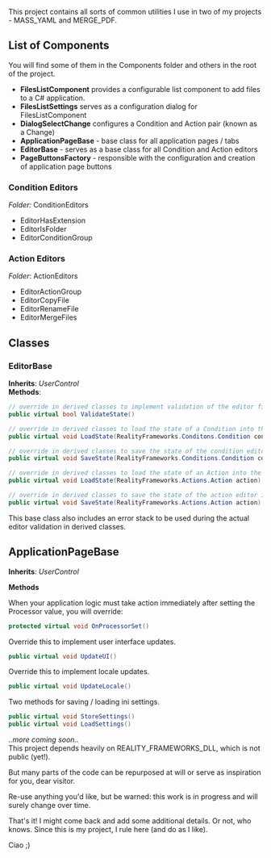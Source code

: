 This project contains all sorts of common utilities I use in two of my projects - MASS_YAML and MERGE_PDF.

## List of Components
You will find some of them in the Components folder and others in the root of the project.
- **FilesListComponent** provides a configurable list component to add files to a C# application.
- **FilesListSettings** serves as a configuration dialog for FilesListComponent
- **DialogSelectChange** configures a Condition and Action pair (known as a Change)
- **ApplicationPageBase** - base class for all application pages / tabs
- **EditorBase** - serves as a base class for all Condition and Action editors
- **PageButtonsFactory** - responsible with the configuration and creation of application page buttons

### Condition Editors
*Folder:* ConditionEditors
- EditorHasExtension
- EditorIsFolder
- EditorConditionGroup

### Action Editors
*Folder*: ActionEditors
- EditorActionGroup
- EditorCopyFile
- EditorRenameFile
- EditorMergeFiles

## Classes
### EditorBase
**Inherits**: *UserControl*
<br>
**Methods**:
```cs
// override in derived classes to implement validation of the editor fields 
public virtual bool ValidateState()

// override in derived classes to load the state of a Condition into the editor
public virtual void LoadState(RealityFrameworks.Conditons.Condition cond)

// override in derived classes to save the state of the condition editor into a  Condition  
public virtual void SaveState(RealityFrameworks.Conditions.Condition cond)

// override in derived classes to load the state of an Action into the editor
public virtual void LoadState(RealityFrameworks.Actions.Action action)

// override in derived classes to save the state of the action editor into an Action  
public virtual void SaveState(RealityFrameworks.Actions.Action action)
```
This base class also includes an error stack to be used during the actual editor validation in derived classes.

## ApplicationPageBase

**Inherits**: *UserControl*

**Methods**

When your application logic must take action immediately after setting the Processor value, you will override: 
```cs
protected virtual void OnProcessorSet()
```

Override this to implement user interface updates.
```cs
public virtual void UpdateUI()
```

Override this to implement locale updates.
```cs
public virtual void UpdateLocale()
```

Two methods for saving / loading ini settings.
```cs
public virtual void StoreSettings()
public virtual void LoadSettings()
```

*..more coming soon..*
<br>
This project depends heavily on REALITY_FRAMEWORKS_DLL, which is not public (yet!).

But many parts of the code can be repurposed at will or serve as inspiration for you, dear visitor.

Re-use anything you'd like, but be warned: this work is in progress and will surely change over time.

That's it! 
I might come back and add some additional details. Or not, who knows. Since this is my project, I rule here (and do as I like).

Ciao ;)